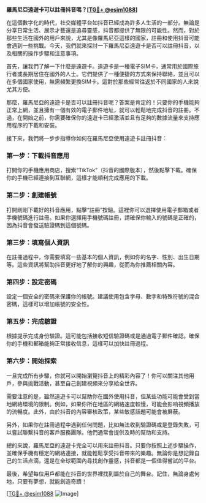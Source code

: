 **羅馬尼亞遠遊卡可以註冊抖音嗎？[[TG💪+ @esim1088](https://t.me/s/esim1088)]**

在這個數字化的時代，社交媒體平台如抖音已經成為許多人生活的一部分。無論是分享日常生活、展示才藝還是追尋靈感，抖音都提供了無限的可能性。然而，對於那些生活在國外的用戶來說，尤其是像羅馬尼亞這樣的國家，註冊和使用抖音可能會遇到一些挑戰。今天，我們就來探討一下羅馬尼亞遠遊卡是否可以註冊抖音，以及相關的操作步驟和注意事項。

首先，讓我們了解一下什麼是遠遊卡。遠遊卡是一種電子SIM卡，通常用於國際旅行者或長期居住在國外的人士。它們提供了一種便捷的方式來保持聯絡，並且可以在多個國家使用，無需頻繁更換SIM卡。這對於那些經常往返於不同國家的人來說尤其方便。

那麼，羅馬尼亞的遠遊卡是否可以註冊抖音呢？答案是肯定的！只要你的手機能夠正常上網，並且擁有一個有效的電子郵件地址，就可以輕鬆地完成抖音的註冊。不過，在開始之前，你需要確保你的遠遊卡已經激活並且有足夠的數據流量來支持應用程序的下載和安裝。

接下來，我們將一步步指導你如何在羅馬尼亞使用遠遊卡註冊抖音：

### 第一步：下載抖音應用

打開你的手機應用商店，搜索“TikTok”（抖音的國際版本），然後點擊下載。確保你的手機已經連接到互聯網，這樣才能順利完成應用的下載。

### 第二步：創建帳號

打開剛剛下載好的抖音應用，點擊“註冊”按鈕。這裡你可以選擇使用電子郵箱或者手機號碼進行註冊。如果你選擇用手機號碼註冊，請確保你輸入的號碼是正確的，因為抖音會發送驗證碼到這個號碼。

### 第三步：填寫個人資訊

在註冊過程中，你需要填寫一些基本的個人資訊，例如你的名字、性別、出生日期等。這些資訊將幫助抖音更好地了解你的興趣，從而為你推薦相關內容。

### 第四步：設定密碼

設定一個安全的密碼來保護你的帳號。建議使用包含字母、數字和特殊符號的混合密碼，這樣可以增加帳號的安全性。

### 第五步：完成驗證

根據提示完成身份驗證。這可能包括接收短信驗證碼或是通過電子郵件確認。確保你的手機和郵箱能夠正常接收信息，這樣可以加快註冊過程。

### 第六步：開始探索

一旦完成所有步驟，你就可以開始瀏覽抖音上的精彩內容了！你可以關注其他用戶，參與挑戰活動，甚至自己創建視頻來分享給全世界。

需要注意的是，雖然遠遊卡可以幫助你在國外使用抖音，但某些功能可能會受到當地網絡環境的限制。例如，如果你所在地區的網絡速度較慢，可能会影响視頻播放的流暢度。此外，由於抖音的內容審核政策，某些敏感話題可能會被屏蔽。

另外，如果你在註冊過程中遇到任何問題，比如無法收到驗證碼或是登錄失敗，可以嘗試聯繫抖音的客戶服務團隊。他們通常會提供及時的幫助和支持。

總的來說，羅馬尼亞的遠遊卡完全可以用來註冊抖音。只要你按照上述步驟操作，並確保手機有穩定的網絡連接，就能輕鬆享受抖音帶來的樂趣。無論你是想記錄自己的生活点滴，還是在全球範圍內尋找創作靈感，抖音都是一個值得嘗試的平台。

最後，希望每位用戶都能在抖音的世界裡找到屬於自己的舞台。記住，無論身處何地，只要有夢想，就能創造奇蹟！

[[TG💪+ @esim1088](https://t.me/s/esim1088) ![Image](https://i.postimg.cc/4NQfJmqS/Snipaste-2025-05-13-00-14-12.png)]